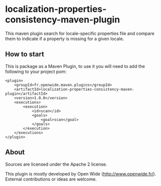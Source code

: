 localization-properties-consistency-maven-plugin
================================================

This maven plugin search for locale-specific properties file and compare them to indicate if a property is missing for a given locale.

How to start
------------

This is package as a Maven Plugin, to use it you will need to add the following to your project pom:

    <plugin>
    	<groupId>fr.openwide.maven.plugins</groupId>
    	<artifactId>localization-properties-consistency-maven-plugin</artifactId>
    	<version>1.0.0</version>
    	<executions>
    		<execution>
    			<id>scan</id>
    			<goals>
    				<goal>scan</goal>
    			</goals>
    		</execution>
    	</executions>
    </plugin>

About
-----

Sources are licensed under the Apache 2 license.

This plugin is mostly developed by Open Wide (http://www.openwide.fr/). External contributions or ideas are welcome.
